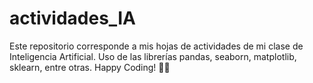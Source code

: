 # actividades_IA
Este repositorio corresponde a mis hojas de actividades de mi clase de Inteligencia Artificial. Uso de las librerías pandas, seaborn, matplotlib, sklearn, entre otras. Happy Coding! 👾🖖
